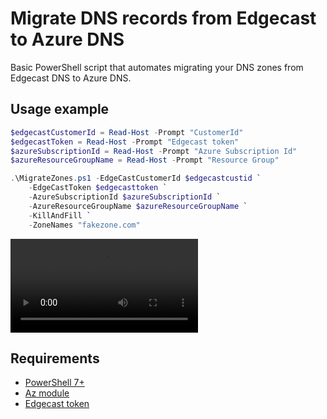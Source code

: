 # Migrate DNS records from Edgecast to Azure DNS

Basic PowerShell script that automates migrating your DNS zones from Edgecast DNS to Azure DNS.

## Usage example

```powershell
$edgecastCustomerId = Read-Host -Prompt "CustomerId"
$edgecastToken = Read-Host -Prompt "Edgecast token"
$azureSubscriptionId = Read-Host -Prompt "Azure Subscription Id"
$azureResourceGroupName = Read-Host -Prompt "Resource Group"

.\MigrateZones.ps1 -EdgeCastCustomerId $edgecastcustid `
    -EdgeCastToken $edgecasttoken `
    -AzureSubscriptionId $azureSubscriptionId `
    -AzureResourceGroupName $azureResourceGroupName `
    -KillAndFill `
    -ZoneNames "fakezone.com"
```

![demo](demo.mp4)

## Requirements

* [PowerShell 7+](https://docs.microsoft.com/en-us/powershell/scripting/install/installing-powershell?view=powershell-7)
* [Az module](https://docs.microsoft.com/en-us/powershell/azure/new-azureps-module-az?view=azps-4.4.0)
* [Edgecast token](https://my.edgecast.com/settings/default.aspx)
